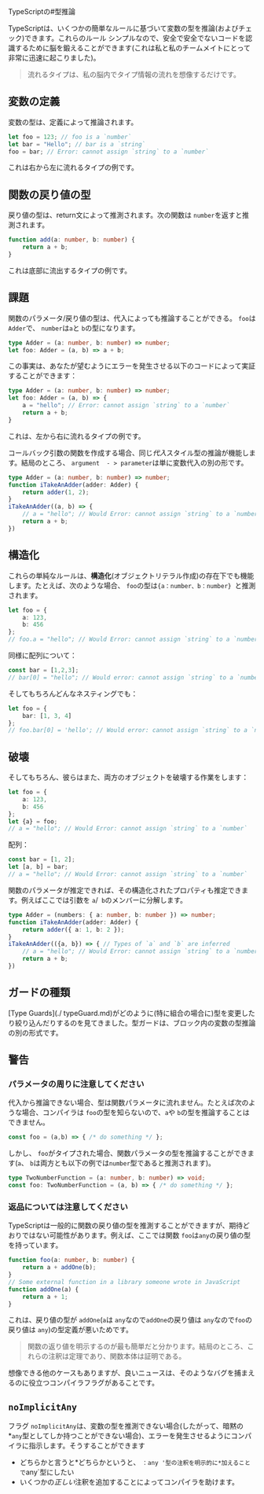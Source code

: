 TypeScriptの#型推論

TypeScriptは、いくつかの簡単なルールに基づいて変数の型を推論(およびチェック)できます。これらのルール
シンプルなので、安全で安全でないコードを認識するために脳を鍛えることができます(これは私と私のチームメイトにとって非常に迅速に起こりました)。

> 流れるタイプは、私の脳内でタイプ情報の流れを想像するだけです。

## 変数の定義

変数の型は、定義によって推論されます。

```ts
let foo = 123; // foo is a `number`
let bar = "Hello"; // bar is a `string`
foo = bar; // Error: cannot assign `string` to a `number`
```

これは右から左に流れるタイプの例です。

## 関数の戻り値の型

戻り値の型は、return文によって推測されます。次の関数は `number`を返すと推測されます。

```ts
function add(a: number, b: number) {
    return a + b;
}
```

これは底部に流出するタイプの例です。

## 課題

関数のパラメータ/戻り値の型は、代入によっても推論することができる。 `foo`は`Adder`で、 `number`は`a`と `b`の型になります。

```ts
type Adder = (a: number, b: number) => number;
let foo: Adder = (a, b) => a + b;
```

この事実は、あなたが望むようにエラーを発生させる以下のコードによって実証することができます：

```ts
type Adder = (a: number, b: number) => number;
let foo: Adder = (a, b) => {
    a = "hello"; // Error: cannot assign `string` to a `number`
    return a + b;
}
```

これは、左から右に流れるタイプの例です。

コールバック引数の関数を作成する場合、同じ*代入*スタイル型の推論が機能します。結局のところ、 `argument  - > parameter`は単に変数代入の別の形です。

```ts
type Adder = (a: number, b: number) => number;
function iTakeAnAdder(adder: Adder) {
    return adder(1, 2);
}
iTakeAnAdder((a, b) => {
    // a = "hello"; // Would Error: cannot assign `string` to a `number`
    return a + b;
})
```

## 構造化

これらの単純なルールは、**構造化**(オブジェクトリテラル作成)の存在下でも機能します。たとえば、次のような場合、 `foo`の型は`{a：number、b：number} `と推測されます。

```ts
let foo = {
    a: 123,
    b: 456
};
// foo.a = "hello"; // Would Error: cannot assign `string` to a `number`
```

同様に配列について：

```ts
const bar = [1,2,3];
// bar[0] = "hello"; // Would error: cannot assign `string` to a `number`
```

そしてもちろんどんなネスティングでも：

```ts
let foo = {
    bar: [1, 3, 4]
};
// foo.bar[0] = 'hello'; // Would error: cannot assign `string` to a `number`
```

## 破壊

そしてもちろん、彼らはまた、両方のオブジェクトを破壊する作業をします：

```ts
let foo = {
    a: 123,
    b: 456
};
let {a} = foo;
// a = "hello"; // Would Error: cannot assign `string` to a `number`
```

配列：

```ts
const bar = [1, 2];
let [a, b] = bar;
// a = "hello"; // Would Error: cannot assign `string` to a `number`
```

関数のパラメータが推定できれば、その構造化されたプロパティも推定できます。例えばここでは引数を `a`/` b`のメンバーに分解します。

```ts
type Adder = (numbers: { a: number, b: number }) => number;
function iTakeAnAdder(adder: Adder) {
    return adder({ a: 1, b: 2 });
}
iTakeAnAdder(({a, b}) => { // Types of `a` and `b` are inferred
    // a = "hello"; // Would Error: cannot assign `string` to a `number`
    return a + b;
})
```

## ガードの種類

[Type Guards](./ typeGuard.md)がどのように(特に組合の場合に)型を変更したり絞り込んだりするのを見てきました。型ガードは、ブロック内の変数の型推論の別の形式です。

## 警告

### パラメータの周りに注意してください

代入から推論できない場合、型は関数パラメータに流れません。たとえば次のような場合、コンパイラは `foo`の型を知らないので、`a`や `b`の型を推論することはできません。

```ts
const foo = (a,b) => { /* do something */ };
```

しかし、 `foo`がタイプされた場合、関数パラメータの型を推論することができます(`a`、 `b`は両方とも以下の例では`number`型であると推測されます)。

```ts
type TwoNumberFunction = (a: number, b: number) => void;
const foo: TwoNumberFunction = (a, b) => { /* do something */ };
```

### 返品については注意してください

TypeScriptは一般的に関数の戻り値の型を推測することができますが、期待どおりではない可能性があります。例えば、ここでは関数 `foo`は`any`の戻り値の型を持っています。

```ts
function foo(a: number, b: number) {
    return a + addOne(b);
}
// Some external function in a library someone wrote in JavaScript
function addOne(a) {
    return a + 1;
}
```

これは、戻り値の型が `addOne`(`a`は `any`なので`addOne`の戻り値は `any`なので`foo`の戻り値は `any`)の型定義が悪いためです。

> 関数の返り値を明示するのが最も簡単だと分かります。結局のところ、これらの注釈は定理であり、関数本体は証明である。

想像できる他のケースもありますが、良いニュースは、そのようなバグを捕まえるのに役立つコンパイラフラグがあることです。

## `noImplicitAny`

フラグ `noImplicitAny`は、変数の型を推測できない場合(したがって、暗黙の*`any`型としてしか持つことができない場合)、エラーを発生させるようにコンパイラに指示します。そうすることができます

* どちらかと言うと*どちらかというと、 `：any '型の注釈を明示的に*加えることで`any`型にしたい
* いくつかの*正しい*注釈を追加することによってコンパイラを助けます。
